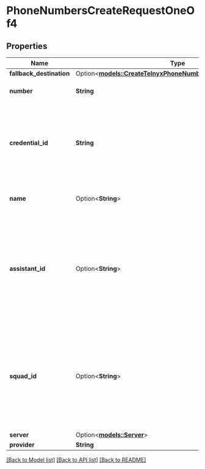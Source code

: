 # PhoneNumbersCreateRequestOneOf4

## Properties

Name | Type | Description | Notes
------------ | ------------- | ------------- | -------------
**fallback_destination** | Option<[**models::CreateTelnyxPhoneNumberDtoFallbackDestination**](CreateTelnyxPhoneNumberDtoFallbackDestination.md)> |  | [optional]
**number** | **String** | These are the digits of the phone number you own on your Telnyx. | 
**credential_id** | **String** | This is the credential you added in dashboard.vapi.ai/keys. This is used to configure the number to send inbound calls to Vapi, make outbound calls and do live call updates like transfers and hangups. | 
**name** | Option<**String**> | This is the name of the phone number. This is just for your own reference. | [optional]
**assistant_id** | Option<**String**> | This is the assistant that will be used for incoming calls to this phone number.  If neither `assistantId` nor `squadId` is set, `assistant-request` will be sent to your Server URL. Check `ServerMessage` and `ServerMessageResponse` for the shape of the message and response that is expected. | [optional]
**squad_id** | Option<**String**> | This is the squad that will be used for incoming calls to this phone number.  If neither `assistantId` nor `squadId` is set, `assistant-request` will be sent to your Server URL. Check `ServerMessage` and `ServerMessageResponse` for the shape of the message and response that is expected. | [optional]
**server** | Option<[**models::Server**](Server.md)> |  | [optional]
**provider** | **String** |  | 

[[Back to Model list]](../README.md#documentation-for-models) [[Back to API list]](../README.md#documentation-for-api-endpoints) [[Back to README]](../README.md)



